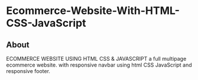 # Ecommerce-Website-With-HTML-CSS-JavaScript

## About
ECOMMERCE WEBSITE USING HTML CSS & JAVASCRIPT a full multipage ecommerce website. with responsive navbar using html CSS JavaScript and responsive footer.

